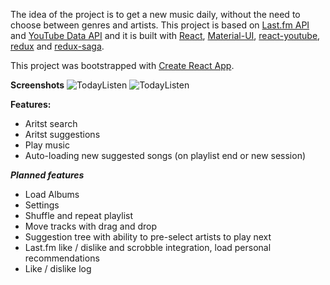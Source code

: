 The idea of the project is to get a new music daily, without the need to choose between genres and artists.
This project is based on [Last.fm API](https://www.last.fm/api) and [YouTube Data API](https://developers.google.com/youtube/v3) and it is built with [React](https://facebook.github.io/react), 
[Material-UI](http://www.material-ui.com/), [react-youtube](https://github.com/troybetz/react-youtube), [redux](https://github.com/reactjs/redux) and [redux-saga](https://github.com/redux-saga/redux-saga).

This project was bootstrapped with [Create React App](https://github.com/facebookincubator/create-react-app).

**Screenshots**
![TodayListen](https://cloud.githubusercontent.com/assets/11088992/21546452/e6893118-cdef-11e6-84f2-caa6ad47e271.png)
![TodayListen](https://cloud.githubusercontent.com/assets/11088992/21546481/0fac43f0-cdf0-11e6-950f-52ecc8af4264.png)

**Features:**
- Aritst search
- Aritst suggestions
- Play music
- Auto-loading new suggested songs (on playlist end or new session)

***Planned features***
- Load Albums
- Settings
- Shuffle and repeat playlist
- Move tracks with drag and drop
- Suggestion tree with ability to pre-select artists to play next
- Last.fm like / dislike and scrobble integration, load personal recommendations
- Like / dislike log
